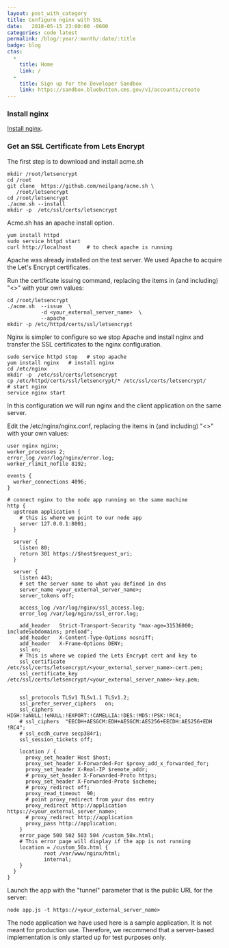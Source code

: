 ```yaml
---
layout: post_with_category
title: Configure nginx with SSL
date:   2018-05-15 23:00:00 -0600
categories: code latest
permalink: /blog/:year/:month/:date/:title
badge: blog
ctas:
  - 
    title: Home
    link: /
  -
    title: Sign up for the Developer Sandbox
    link: https://sandbox.bluebutton.cms.gov/v1/accounts/create
---
```


### Install nginx

<a href="https://www.nginx.com/resources/wiki/start/topics/tutorials/install/" target="_blank">Install nginx</a>.

### Get an SSL Certificate from Lets Encrypt

The first step is to download and install acme.sh 
```
mkdir /root/letsencrypt
cd /root
git clone  https://github.com/neilpang/acme.sh \ 
   /root/letsencrypt
cd /root/letsencrypt
./acme.sh --install
mkdir -p  /etc/ssl/certs/letsencrypt
```

Acme.sh has an apache install option. 
```
yum install httpd
sudo service httpd start
curl http://localhost     # to check apache is running
```
 Apache was already installed on the test server. We used Apache to acquire the Let's Encrypt certificates.
 
 Run the certificate issuing command, replacing the items in (and including) "<>" with your own values:

```
cd /root/letsencrypt
./acme.sh  --issue  \
           -d <your_external_server_name>  \
           --apache
mkdir -p /etc/httpd/certs/ssl/letsencrypt
```

Nginx is simpler to configure so we stop Apache and install nginx and transfer the SSL certificates to 
the nginx configuration.
 
```
sudo service httpd stop   # stop apache
yum install nginx   # install nginx
cd /etc/nginx
mkdir -p  /etc/ssl/certs/letsencrypt
cp /etc/httpd/certs/ssl/letsencrypt/* /etc/ssl/certs/letsencrypt/
# start nginx
service nginx start
```
In this configuration we will run nginx and the client application on the same server. 

Edit the /etc/nginx/nginx.conf, replacing the items in (and including) "<>" with your own values:

```
user nginx nginx;
worker_processes 2;
error_log /var/log/nginx/error.log;
worker_rlimit_nofile 8192;

events {
  worker_connections 4096;
}

# connect nginx to the node app running on the same machine
http {
  upstream application {
    # this is where we point to our node app
    server 127.0.0.1:8001;
  }

  server {
    listen 80;
    return 301 https://$host$request_uri;
  }  

  server {
    listen 443;
    # set the server name to what you defined in dns 
    server_name <your_external_server_name>;
    server_tokens off;

    access_log /var/log/nginx/ssl_access.log;    
    error_log /var/log/nginx/ssl_error.log;

    add_header   Strict-Transport-Security "max-age=31536000; includeSubdomains; preload";
    add_header   X-Content-Type-Options nosniff;
    add_header   X-Frame-Options DENY;
    ssl on;
    # This is where we copied the Lets Encrypt cert and key to
    ssl_certificate /etc/ssl/certs/letsencrypt/<your_external_server_name>-cert.pem;  
    ssl_certificate_key /etc/ssl/certs/letsencrypt/<your_external_server_name>-key.pem;


    ssl_protocols TLSv1 TLSv1.1 TLSv1.2;
    ssl_prefer_server_ciphers   on;
    ssl_ciphers HIGH:!aNULL:!eNULL:!EXPORT:!CAMELLIA:!DES:!MD5:!PSK:!RC4;
    # ssl_ciphers  "EECDH+AESGCM:EDH+AESGCM:AES256+EECDH:AES256+EDH !RC4";
    # ssl_ecdh_curve secp384r1;
    ssl_session_tickets off;

    location / {
      proxy_set_header Host $host;
      proxy_set_header X-Forwarded-For $proxy_add_x_forwarded_for;
      proxy_set_header X-Real-IP $remote_addr;
      # proxy_set_header X-Forwarded-Proto https;
      proxy_set_header X-Forwarded-Proto $scheme;
      # proxy_redirect off;
      proxy_read_timeout  90;
      # point proxy_redirect from your dns entry
      proxy_redirect http://application https://<your_external_server_name>; 
      # proxy_redirect http://application 
      proxy_pass http://application;
    }
    error_page 500 502 503 504 /custom_50x.html;
    # This error page will display if the app is not running
    location = /custom_50x.html {
            root /var/www/nginx/html;
            internal;
    }
  }
}
```

Launch the app with the "tunnel" parameter that is the public URL for the server:

```
node app.js -t https://<your_external_server_name>
```

The node application we have used here is a sample application. It is not meant for production use. 
Therefore, we recommend that a server-based implementation is only started up for test purposes only. 

